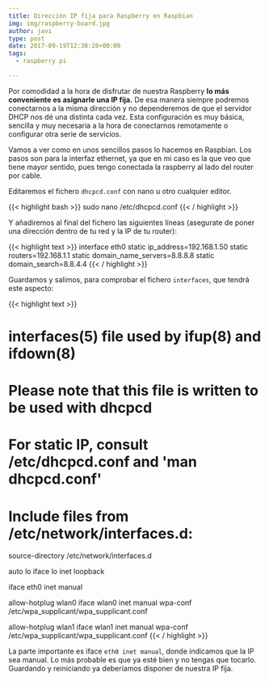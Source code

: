 ```yaml
---
title: Dirección IP fija para Raspberry en Raspbian
img: img/raspberry-board.jpg
author: javi
type: post
date: 2017-09-19T12:38:28+00:00
tags:
  - raspberry pi

---
```

Por comodidad a la hora de disfrutar de nuestra Raspberry **lo más conveniente es asignarle una IP fija.** De esa manera siempre podremos conectarnos a la misma dirección y no dependeremos de que el servidor DHCP nos dé una distinta cada vez. Esta configuración es muy básica, sencilla y muy necesaria a la hora de conectarnos remotamente o configurar otra serie de servicios.

Vamos a ver como en unos sencillos pasos lo hacemos en Raspbian. Los pasos son para la interfaz ethernet, ya que en mi caso es la que veo que tiene mayor sentido, pues tengo conectada la raspberry al lado del router por cable.

Editaremos el fichero `dhcpcd.conf` con nano u otro cualquier editor.

{{< highlight bash >}}
sudo nano /etc/dhcpcd.conf
{{< / highlight >}}

Y añadiremos al final del fichero las siguientes líneas (asegurate de poner una dirección dentro de tu red y la IP de tu router):

{{< highlight text >}}
interface eth0
static ip_address=192.168.1.50
static routers=192.168.1.1
static domain_name_servers=8.8.8.8
static domain_search=8.8.4.4
{{< / highlight >}}

Guardamos y salimos, para comprobar el fichero `interfaces`, que tendrá este aspecto:

{{< highlight text >}}
# interfaces(5) file used by ifup(8) and ifdown(8)

# Please note that this file is written to be used with dhcpcd
# For static IP, consult /etc/dhcpcd.conf and 'man dhcpcd.conf'

# Include files from /etc/network/interfaces.d:
source-directory /etc/network/interfaces.d

auto lo
iface lo inet loopback

iface eth0 inet manual

allow-hotplug wlan0
iface wlan0 inet manual
    wpa-conf /etc/wpa_supplicant/wpa_supplicant.conf

allow-hotplug wlan1
iface wlan1 inet manual
    wpa-conf /etc/wpa_supplicant/wpa_supplicant.conf
{{< / highlight >}}

La parte importante es iface `eth0 inet manual`, donde indicamos que la IP sea manual. Lo más probable es que ya esté bien y no tengas que tocarlo. Guardando y reiniciando ya deberíamos disponer de nuestra IP fija.
